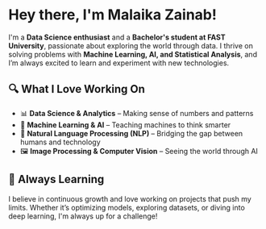 # Hey there, I'm Malaika Zainab!  

I'm a **Data Science enthusiast** and a **Bachelor's student at FAST University**, passionate about exploring the world through data. I thrive on solving problems with **Machine Learning, AI, and Statistical Analysis**, and I’m always excited to learn and experiment with new technologies.  

## 🔍 What I Love Working On  
- 📊 **Data Science & Analytics** – Making sense of numbers and patterns  
- 🧠 **Machine Learning & AI** – Teaching machines to think smarter  
- 💬 **Natural Language Processing (NLP)** – Bridging the gap between humans and technology  
- 🖼 **Image Processing & Computer Vision** – Seeing the world through AI  

## 🌱 Always Learning  
I believe in continuous growth and love working on projects that push my limits. Whether it’s optimizing models, exploring datasets, or diving into deep learning, I'm always up for a challenge! 
